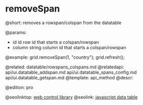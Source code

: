 removeSpan
=============

@short: removes a rowspan/colspan from the datatable

@params:
- id		id		row id that starts a colspan/rowspan
- column	string				column id that starts a colspan/rowspan

@example:
grid.removeSpan(1, "country");
grid.refresh();

@related:
	datatable/rowspans_colspans.md
@relatedapi:
	api/ui.datatable_addspan.md
    api/ui.datatable_spans_config.md
    api/ui.datatable_getspan.md
@template:	api_method
@descr:

@edition:  pro

@seolinktop: [web control library](https://webix.com)
@seolink: [javascript data table](https://webix.com/widget/datatable/)